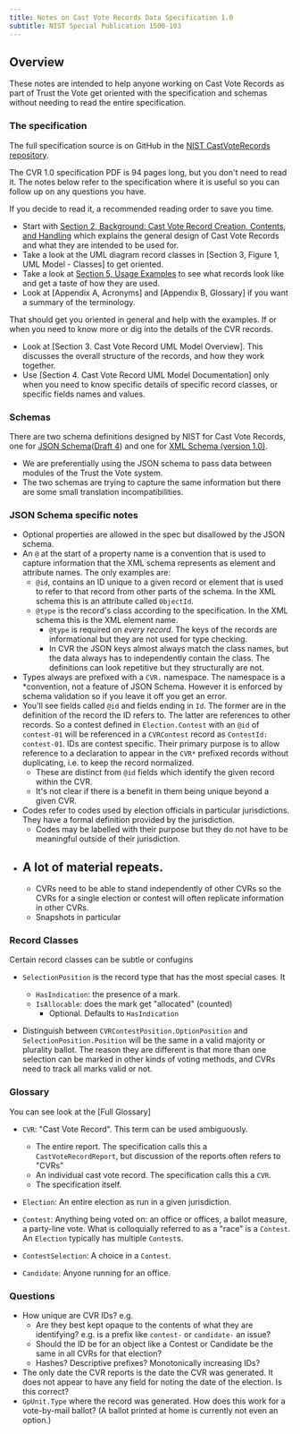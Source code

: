 ```yaml
---
title: Notes on Cast Vote Records Data Specification 1.0
subtitle: NIST Special Publication 1500-103
---
```


## Overview

These notes are intended to help anyone working on Cast Vote Records as part of Trust the Vote get oriented with the specification and schemas without needing to read the entire specification.

### The specification

The full specification source is on GitHub in the [NIST CastVoteRecords repository][nist-cvr-source].

The CVR 1.0 specification PDF is 94 pages long, but you don't need to read it. The notes below refer to the specification where it is useful so you can follow up on any questions you have.

If you decide to read it, a recommended reading order to save you time.

- Start with [Section 2, Background: Cast Vote Record Creation, Contents, and Handling]() which explains the general design of Cast Vote Records and what they are intended to be used for.
- Take a look at the UML diagram record classes in [Section 3, Figure 1, UML Model - Classes] to get oriented.
- Take a look at [Section 5, Usage Examples]() to see what records look like and get a taste of how they are used.
- Look at [Appendix A, Acronyms] and [Appendix B, Glossary] if you want a summary of the terminology.

That should get you oriented in general and help with the examples. If or when you need to know more or dig into the details of the CVR records.

- Look at [Section 3. Cast Vote Record UML Model Overview]. This discusses the overall structure of the records, and how they work together.
- Use [Section 4. Cast Vote Record UML Model Documentation] only when you need to know specific details of specific record classes, or specific fields names and values.

### Schemas

There are two schema definitions designed by NIST for Cast Vote Records, one for [JSON Schema][json-schema-current]([Draft 4][json-schema-draft-4]) and one for [XML Schema (version 1.0)][xml-schema-version-1].

- We are preferentially using the JSON schema to pass data between modules of the Trust the Vote system.
- The two schemas are trying to capture the same information but there are some small translation incompatibilities.

### JSON Schema specific notes

- Optional properties are allowed in the spec but disallowed by the JSON schema.
- An `@` at the start of a property name is a convention that is used to capture information that the XML schema represents as element and attribute names. The only examples are:
  - `@id`, contains an ID unique to a given record or element that is used to refer to that record from other parts of the schema. In the XML schema this is an attribute called `ObjectId`.
  - `@type` is the record's class according to the specification. In the XML schema this is the XML element name.
    - `@type` is required on *every record*. The keys of the records are informational but they are not used for type checking.
    - In CVR the JSON keys almost always match the class names, but the data always has to independently contain the class. The definitions can look repetitive but they structurally are not.
- Types always are prefixed with a `CVR.` namespace. The namespace is a *convention, not a feature of JSON Schema. However it is enforced by schema validation so if you leave it off you get an error.
- You'll see fields called `@id` and fields ending in `Id`. The former are in the definition of the record the ID refers to. The latter are references to other records. So a contest defined in `Election.Contest` with an `@id`  of `contest-01` will be referenced in a `CVRContest` record as `ContestId: contest-01`.
IDs are contest specific. Their primary purpose is to allow reference to a declaration to appear in the `CVR*` prefixed records without duplicating, i.e. to keep the record normalized.
    - These are distinct from `@id` fields which identify the given record within the CVR.
    - It's not clear if there is a benefit in them being unique beyond a given CVR.
- Codes refer to codes used by election officials in particular jurisdictions.
  They have a formal definition provided by the jurisdiction.
    - Codes may be labelled with their purpose but they do not have to be meaningful outside of their jurisdiction.
- A lot of material repeats.
    - 
    - CVRs need to be able to stand independently of other CVRs so the CVRs for a single election or contest will often replicate information in other CVRs.
    - Snapshots in particular

### Record Classes

Certain record classes can be subtle or confugins

- `SelectionPosition` is the record type that has the most special cases. It 
    - `HasIndication`: the presence of a mark.
    - `IsAllocable`: does the mark get "allocated" (counted)
        - Optional. Defaults to `HasIndication`

- Distinguish between `CVRContestPosition.OptionPosition` and `SelectionPosition.Position` will be the same in a valid majority or plurality ballot. The reason they are different is that more than one selection can be marked in other kinds of voting methods, and CVRs need to track all marks valid or not.

### Glossary

You can see look at the [Full Glossary]

- `CVR`: "Cast Vote Record". This term can be used ambiguously.
    - The entire report. The specification calls this a  `CastVoteRecordReport`, but discussion of the reports often refers to "CVRs"
    - An individual cast vote record. The specification calls this a `CVR`.
    - The specification itself.

- `Election`: An entire election as run in a given jurisdiction.
- `Contest`: Anything being voted on: an office or offices, a ballot measure, a party-line vote. What is colloquially referred to as a "race" is a `Contest`. An `Election` typically has multiple `Contest`s. 
- `ContestSelection`: A choice in a `Contest`.
- `Candidate`: Anyone running for an office.

### Questions

- How unique are CVR IDs? e.g.
    - Are they best kept opaque to the contents of what they are identifying?
      e.g. is a prefix like `contest-` or `candidate-` an issue?
    - Should the ID be for an object like a Contest or Candidate be the same in all CVRs for that election?
    - Hashes? Descriptive prefixes? Monotonically increasing IDs?
- The only date the CVR reports is the date the CVR was generated.
  It does not appear to have any field for noting the date of the election.
  Is this correct?
- `GpUnit.Type` where the record was generated. How does this work for a vote-by-mail ballot? (A ballot printed at home is currently not even an option.)

[nist-cvr-source]: https://github.com/usnistgov/CastVoteRecords

[json-schema-current]: https://json-schema.org/specification-links.html
[json-schema-draft-4]: https://json-schema.org/specification-links.html#draft-4

[xml-schema-version-1]: https://www.w3.org/2001/XMLSchema
